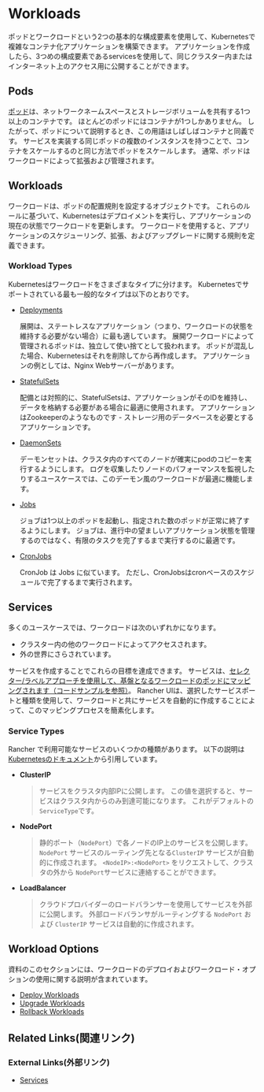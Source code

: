 # Workloads

ポッドとワークロードという2つの基本的な構成要素を使用して、Kubernetesで複雑なコンテナ化アプリケーションを構築できます。
アプリケーションを作成したら、3つめの構成要素であるservicesを使用して、同じクラスター内またはインターネット上のアクセス用に公開することができます。

## Pods

[ポッド](https://kubernetes.io/docs/concepts/workloads/pods/pod-overview/)は、ネットワークネームスペースとストレージボリュームを共有する1つ以上のコンテナです。
ほとんどのポッドにはコンテナが1つしかありません。
したがって、ポッドについて説明するとき、この用語はしばしばコンテナと同義です。
サービスを実装する同じポッドの複数のインスタンスを持つことで、コンテナをスケールするのと同じ方法でポッドをスケールします。
通常、ポッドはワークロードによって拡張および管理されます。

## Workloads

ワークロードは、ポッドの配置規則を設定するオブジェクトです。
これらのルールに基づいて、Kubernetesはデプロイメントを実行し、アプリケーションの現在の状態でワークロードを更新します。
ワークロードを使用すると、アプリケーションのスケジューリング、拡張、およびアップグレードに関する規則を定義できます。

### Workload Types

Kubernetesはワークロードをさまざまなタイプに分けます。
Kubernetesでサポートされている最も一般的なタイプは以下のとおりです。

- [Deployments](https://kubernetes.io/docs/concepts/workloads/controllers/deployment/)

    展開は、ステートレスなアプリケーション（つまり、ワークロードの状態を維持する必要がない場合）に最も適しています。
    展開ワークロードによって管理されるポッドは、独立して使い捨てとして扱われます。
    ポッドが混乱した場合、Kubernetesはそれを削除してから再作成します。
    アプリケーションの例としては、Nginx Webサーバーがあります。

- [StatefulSets](https://kubernetes.io/docs/concepts/workloads/controllers/statefulset/)

    配備とは対照的に、StatefulSetsは、アプリケーションがそのIDを維持し、データを格納する必要がある場合に最適に使用されます。
    アプリケーションはZookeeperのようなものです - ストレージ用のデータベースを必要とするアプリケーションです。

- [DaemonSets](https://kubernetes.io/docs/concepts/workloads/controllers/daemonset/)

    デーモンセットは、クラスタ内のすべてのノードが確実にpodのコピーを実行するようにします。
    ログを収集したりノードのパフォーマンスを監視したりするユースケースでは、このデーモン風のワークロードが最適に機能します。

- [Jobs](https://kubernetes.io/docs/concepts/workloads/controllers/jobs-run-to-completion/)

    ジョブは1つ以上のポッドを起動し、指定された数のポッドが正常に終了するようにします。
    ジョブは、進行中の望ましいアプリケーション状態を管理するのではなく、有限のタスクを完了するまで実行するのに最適です。

- [CronJobs](https://kubernetes.io/docs/concepts/workloads/controllers/cron-jobs/)

    CronJob は Jobs に似ています。
    ただし、CronJobsはcronベースのスケジュールで完了するまで実行されます。

## Services

多くのユースケースでは、ワークロードは次のいずれかになります。

- クラスター内の他のワークロードによってアクセスされます。
- 外の世界にさらされています。

サービスを作成することでこれらの目標を達成できます。
サービスは、[セレクター/ラベルアプローチを使用して、基盤となるワークロードのポッドにマッピングされます（コードサンプルを参照）](https://kubernetes.io/docs/concepts/overview/working-with-objects/labels/#service-and-replicationcontroller)。
Rancher UIは、選択したサービスポートと種類を使用して、ワークロードと共にサービスを自動的に作成することによって、このマッピングプロセスを簡素化します。

### Service Types

Rancher で利用可能なサービスのいくつかの種類があります。
以下の説明は [Kubernetesのドキュメント](https://kubernetes.io/docs/concepts/services-networking/service/#publishing-services-service-types)から引用しています。

- **ClusterIP**
    > サービスをクラスタ内部IPに公開します。
    > この値を選択すると、サービスはクラスタ内からのみ到達可能になります。
    > これがデフォルトの`ServiceType`です。

- **NodePort**
    > 静的ポート（`NodePort`）で各ノードのIP上のサービスを公開します。
    > `NodePort` サービスのルーティング先となる`ClusterIP` サービスが自動的に作成されます。
    > `<NodeIP>:<NodePort>` をリクエストして、クラスタの外から `NodePort`サービスに連絡することができます。

- **LoadBalancer**
    > クラウドプロバイダーのロードバランサーを使用してサービスを外部に公開します。
    > 外部ロードバランサがルーティングする `NodePort` および `ClusterIP` サービスは自動的に作成されます。

## Workload Options

資料のこのセクションには、ワークロードのデプロイおよびワークロード・オプションの使用に関する説明が含まれています。

- [Deploy Workloads](https://rancher.com/docs/rancher/v2.x/en/k8s-in-rancher/workloads/deploy-workloads/)
- [Upgrade Workloads](https://rancher.com/docs/rancher/v2.x/en/k8s-in-rancher/workloads/upgrade-workloads/)
- [Rollback Workloads](https://rancher.com/docs/rancher/v2.x/en/k8s-in-rancher/workloads/rollback-workloads/)

## Related Links(関連リンク)

### External Links(外部リンク)

- [Services](https://kubernetes.io/docs/concepts/services-networking/service/)


